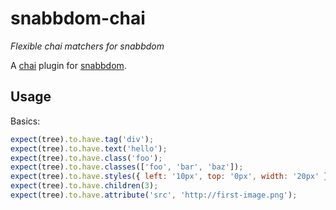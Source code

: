 # snabbdom-chai

*Flexible chai matchers for snabbdom*

A [chai](http://chaijs.com/) plugin for [snabbdom](https://github.com/paldepind/snabbdom).

## Usage

Basics:
```javascript
expect(tree).to.have.tag('div');
expect(tree).to.have.text('hello');
expect(tree).to.have.class('foo');
expect(tree).to.have.classes(['foo', 'bar', 'baz']);
expect(tree).to.have.styles({ left: '10px', top: '0px', width: '20px' });
expect(tree).to.have.children(3);
expect(tree).to.have.attribute('src', 'http://first-image.png');
```
